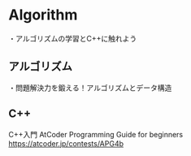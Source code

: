 # Algorithm

・アルゴリズムの学習とC++に触れよう

## アルゴリズム
・問題解決力を鍛える！アルゴリズムとデータ構造

## C++
C++入門 AtCoder Programming Guide for beginners
https://atcoder.jp/contests/APG4b